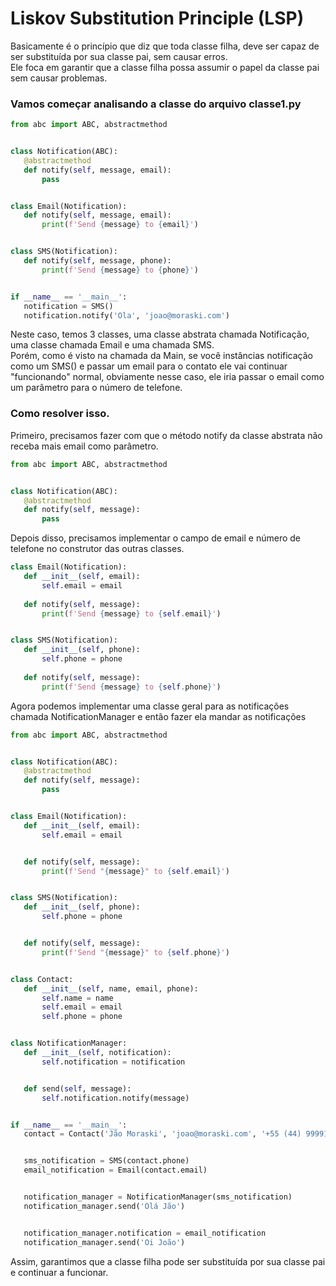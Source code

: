 # Liskov Substitution Principle (LSP)


Basicamente é o princípio que diz que toda classe filha, deve ser capaz de ser substituída por sua classe pai, sem causar erros.<br>
Ele foca em garantir que a classe filha possa assumir o papel da classe pai sem causar problemas.


### Vamos começar analisando a classe do arquivo classe1.py
```python
from abc import ABC, abstractmethod


class Notification(ABC):
   @abstractmethod
   def notify(self, message, email):
       pass


class Email(Notification):
   def notify(self, message, email):
       print(f'Send {message} to {email}')


class SMS(Notification):
   def notify(self, message, phone):
       print(f'Send {message} to {phone}')


if __name__ == '__main__':
   notification = SMS()
   notification.notify('Ola', 'joao@moraski.com')
```


Neste caso, temos 3 classes, uma classe abstrata chamada Notificação, uma classe chamada Email e uma chamada SMS.<br>
Porém, como é visto na chamada da Main, se você instâncias notificação como um SMS() e passar um email para o contato ele vai continuar
"funcionando" normal, obviamente nesse caso, ele iria passar o email como um parâmetro para o número de telefone.


### Como resolver isso.
Primeiro, precisamos fazer com que o método notify da classe abstrata não receba mais email como parâmetro.
```python
from abc import ABC, abstractmethod


class Notification(ABC):
   @abstractmethod
   def notify(self, message):
       pass
```
Depois disso, precisamos implementar o campo de email e número de telefone no construtor das outras classes.
```python
class Email(Notification):
   def __init__(self, email):
       self.email = email
  
   def notify(self, message):
       print(f'Send {message} to {self.email}')


class SMS(Notification):
   def __init__(self, phone):
       self.phone = phone
  
   def notify(self, message):
       print(f'Send {message} to {self.phone}')
```
Agora podemos implementar uma classe geral para as notificações chamada NotificationManager e então fazer ela mandar as notificações
```python
from abc import ABC, abstractmethod


class Notification(ABC):
   @abstractmethod
   def notify(self, message):
       pass


class Email(Notification):
   def __init__(self, email):
       self.email = email


   def notify(self, message):
       print(f'Send "{message}" to {self.email}')


class SMS(Notification):
   def __init__(self, phone):
       self.phone = phone


   def notify(self, message):
       print(f'Send "{message}" to {self.phone}')


class Contact:
   def __init__(self, name, email, phone):
       self.name = name
       self.email = email
       self.phone = phone


class NotificationManager:
   def __init__(self, notification):
       self.notification = notification


   def send(self, message):
       self.notification.notify(message)


if __name__ == '__main__':
   contact = Contact('Jão Moraski', 'joao@moraski.com', '+55 (44) 99991-8888')


   sms_notification = SMS(contact.phone)
   email_notification = Email(contact.email)


   notification_manager = NotificationManager(sms_notification)
   notification_manager.send('Olá Jão')


   notification_manager.notification = email_notification
   notification_manager.send('Oi João')
```
Assim, garantimos que a classe filha pode ser substituída por sua classe pai e continuar a funcionar.